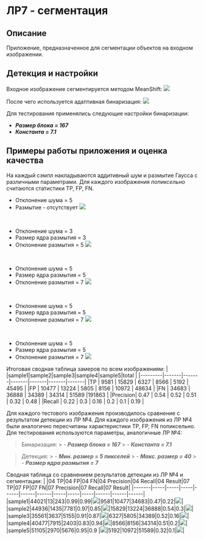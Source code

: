 # ЛР7 - сегментация

## Описание
Приложение, предназначенное для сегментации объектов на входном изображении.

## Детекция и настройки
Входное изображение сегментируется методом MeanShift:
![](../../assets/lab07/lab07_seg.png)

После чего используется адаптивная бинаризация:
![](../../assets/lab07/lab07_seg_bin.png)

Для тестирования применялись следующие настройки бинаризации:
- ***Размер блока = 167***
- ***Константа = 7.1***

## Примеры работы приложения и оценка качества
На каждый сэмпл накладываются аддитивный шум и размытие Гаусса с различными параметрами.
Для каждого изображения *попиксельно* считаются статистики TP, FP, FN.

- Отклонение шума = 5
- Размытие - отсутствует
    ![](../../assets/lab07/lab07_0.png)
    <!-- - TP = 9581
    - FP = 10477
    - FN = 34683 -->
<br />

- Отклонение шума = 3
- Размер ядра размытия = 3
- Отклонение размытия = 5
    ![](../../assets/lab07/lab07_2.png)
    <!-- - TP = 15829
    - FP = 13224
    - FN = 36888 -->
<br />

- Отклонение шума = 5
- Размер ядра размытия = 5
- Отклонение размытия = 7
    ![](../../assets/lab07/lab07_3.png)
    <!-- - TP = 6327
    - FP = 5805
    - FN = 34389 -->
<br />

- Отклонение шума = 5
- Размер ядра размытия = 5
- Отклонение размытия = 7
    ![](../../assets/lab07/lab07_4.png)
    <!-- - TP = 8566
    - FP = 8156
    - FN = 34314 -->
<br />

- Отклонение шума = 5
- Размер ядра размытия = 5
- Отклонение размытия = 7
    ![](../../assets/lab07/lab07_5.png)
    <!-- - TP = 5192
    - FP = 10972
    - FN = 51589 -->


Итоговая сводная таблица замеров по всем изображениям:
|         |sample1|sample2|sample3|sample4|sample5|total  |
|---------|-------|-------|-------|-------|-------|-------|
|TP       | 9581  | 15829 | 6327  |  8566 | 5192  | 45495 |
|FP       | 10477 | 13224 | 5805  |  8156 | 10972 | 48634 |
|FN       | 34683 | 36888 | 34389 | 34314 | 51589 |191863 |
|Precision| 0.47  | 0.54  | 0.52  |  0.51 |  0.32 | 0.48  |
|Recall   | 0.22  |  0.3  | 0.16  |  0.2  |  0.1  | 0.19  |


Для каждого тестового изображения производилось сравнение с результатом детекции из ЛР №4. Для каждого изображения из ЛР №4 были аналогично пересчитаны характеристики TP, FP, FN попиксельно.
Для тестирования используются параметры, аналогичные ЛР №4:
> Бинаризация:
    > - ***Размер блока = 167***
    > - ***Константа = 7.1***

> Детекция:
    > - ***Мин. размер = 5 пикселей***
    > - ***Макс. размер = 40***
    > - ***Размер ядра размытия = 7***

Сводная таблица со сравнением результатов детекции из ЛР №4 и сегментации:
|       |04 TP|04 FP|04 FN|04 Precision|04 Recall|04 Result|07 TP|07 FP|07 FN|07 Precision|07 Recall|07 Result|
|-------|-----|-----|-----|------|------|------|-----|-----|-----|------|------|------|
|sample1|44021|13|243|0.99|0.99|![](../../assets/lab07/lab07_04_0.png)|9581|10477|34683|0.47|0.22|![](../../assets/lab07/lab07_0.png)|
|sample2|44936|1435|7781|0.97|0.85|![](../../assets/lab07/lab07_04_2.png)|15829|13224|36888|0.54|0.3|![](../../assets/lab07/lab07_2.png)|
|sample3|35561|3637|5155|0.91|0.87|![](../../assets/lab07/lab07_04_3.png)|6327|5805|34389|0.52|0.16|![](../../assets/lab07/lab07_3.png)|
|sample4|40477|7915|2403|0.83|0.94|![](../../assets/lab07/lab07_04_4.png)|8566|8156|34314|0.51|0.2|![](../../assets/lab07/lab07_4.png)|
|sample5|51105|2970|5676|0.95|0.9 |![](../../assets/lab07/lab07_04_5.png)|5192|10972|51589|0.32|0.1|![](../../assets/lab07/lab07_5.png)|